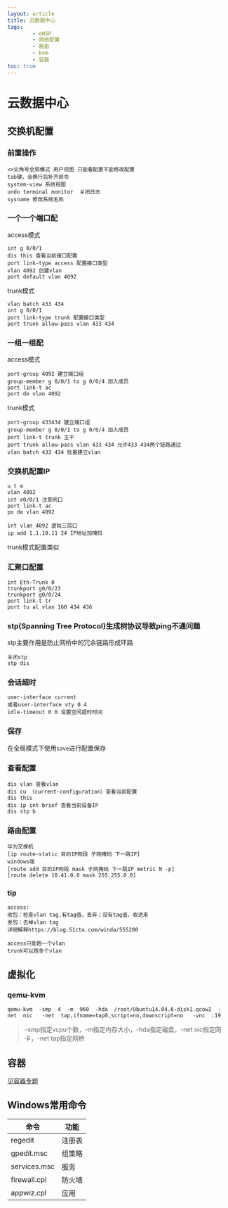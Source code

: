 ```yaml
---
layout: article
title: 云数据中心
tags: 
        - eNSP
        - 网络配置
        - 路由
        - kvm
        - 容器
toc: true
---
```

# 云数据中心
## 交换机配置
### 前置操作
```shell
<>尖角号全局模式 用户视图 只能看配置不能修改配置 
tab键，会换行后补齐命令  
system-view 系统视图   
undo terminal monitor  关闭日志
sysname 修改系统名称  
```

### 一个一个端口配
access模式
```shell
int g 0/0/1
dis this 查看当前接口配置
port link-type access 配置接口类型
vlan 4092 创建vlan
port default vlan 4092
```
trunk模式
```shell
vlan batch 433 434
int g 0/0/1
port link-type trunk 配置接口类型
port trunk allow-pass vlan 433 434
```

### 一组一组配  
access模式
```shell
port-group 4092 建立端口组 
group-member g 0/0/1 to g 0/0/4 加入成员 
port link-t ac
port de vlan 4092
```
trunk模式
```shell
port-group 433434 建立端口组 
group-member g 0/0/1 to g 0/0/4 加入成员 
port link-t trunk 主干
port trunk allow-pass vlan 433 434 允许433 434两个链路通过
vlan batch 433 434 批量建立vlan
```
### 交换机配置IP
```shell
u t m
vlan 4092
int e0/0/1 注意网口
port link-t ac
po de vlan 4092

int vlan 4092 虚拟三层口
ip add 1.1.10.11 24 IP地址加掩码
```
trunk模式配置类似

### 汇聚口配置
```shell
int Eth-Trunk 0
trunkport g0/0/23
trunkport g0/0/24
port link-t tr
port tu al vlan 160 434 436
```
### stp(Spanning Tree Protocol)生成树协议导致ping不通问题
stp主要作用是防止网桥中的冗余链路形成环路
```shell
关闭stp
stp dis 
```
### 会话超时
```shell
user-interface current
或者user-interface vty 0 4
idle-timeout 0 0 设置空闲超时时间
```
### 保存
在全局模式下使用`save`进行配置保存
### 查看配置
```shell
dis vlan 查看vlan
dis cu （current-configuration）查看当前配置
dis this
dis ip int brief 查看当前设备IP
dis stp b
```
### 路由配置
```shell
华为交换机
[ip route-static 目的IP网段 子网掩码 下一跳IP]
windows端
[route add 目的IP网段 mask 子网掩码 下一跳IP metric N -p]
[route delete 10.41.0.0 mask 255.255.0.0]
```
### tip
```shell
access:  
收包：检查vlan tag,有tag值，丢弃；没有tag值，收进来  
发包：去掉vlan tag
详细解释https://blog.51cto.com/winda/555280

access只能跑一个vlan  
trunk可以跑多个vlan
```

## 虚拟化
### qemu-kvm
```shell
qemu-kvm  -smp  4  -m  960  -hda  /root/Ubuntu14.04.6-disk1.qcow2  -net  nic   -net  tap,ifname=tap0,script=no,downscript=no   -vnc  :19
```
> -smp指定vcpu个数，-m指定内存大小，-hda指定磁盘，-net nic指定网卡，-net tap指定网桥

## 容器
[见容器专题](https://gemini1999.github.io/2020/11/11/Docker/)

## Windows常用命令
|命令|功能|
|--|--|
|regedit|注册表|
|gpedit.msc|组策略|
|services.msc|服务|
|firewall.cpl|防火墙|
|appwiz.cpl|应用|




